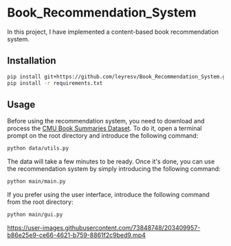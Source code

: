 # Book_Recommendation_System

In this project, I have implemented a content-based book recommendation system.


## Installation

```bash
pip install git+https://github.com/leyresv/Book_Recommendation_System.git
pip install -r requirements.txt
```

## Usage

Before using the recommendation system, you need to download and process the [CMU Book Summaries Dataset](https://www.cs.cmu.edu/~dbamman/booksummaries.html#:~:text=This%20dataset%20contains%20plot%20summaries,Creative%20Commons%20Attribution%2DShareAlike%20License.). To do it, open a terminal prompt on the root directory and introduce the following command:
```bash
python data/utils.py
```

The data will take a few minutes to be ready. Once it's done, you can use the recommendation system by simply introducing the following command:

```bash
python main/main.py
```

If you prefer using the user interface, introduce the following command from the root directory:
```bash
python main/gui.py
```

https://user-images.githubusercontent.com/73848748/203409957-b86e25e9-ce66-4621-b759-8861f2c9bed9.mp4


